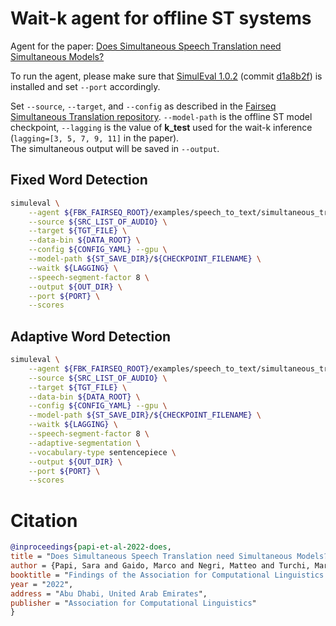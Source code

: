 # Wait-k agent for offline ST systems

Agent for the paper: [Does Simultaneous Speech Translation need Simultaneous Models?](https://arxiv.org/abs/2204.03783)

To run the agent, please make sure that [SimulEval 1.0.2](https://github.com/facebookresearch/SimulEval) (commit [d1a8b2f](https://github.com/facebookresearch/SimulEval/commit/d1a8b2f0b13fe5204f3dcb4935cae9c73dbfc285)) is installed and set `--port` accordingly. 

Set `--source`, `--target`, and `--config` as described in the [Fairseq Simultaneous Translation repository](https://github.com/facebookresearch/fairseq/blob/main/examples/speech_to_text/docs/simulst_mustc_example.md#inference--evaluation).
`--model-path` is the offline ST model checkpoint, 
`--lagging` is the value of **k_test** used for the wait-k inference (`lagging=[3, 5, 7, 9, 11]` in the paper).  
The simultaneous output will be saved in `--output`.

## Fixed Word Detection
```bash
simuleval \
    --agent ${FBK_FAIRSEQ_ROOT}/examples/speech_to_text/simultaneous_translation/agents/v1_0/simul_offline_waitk.py \
    --source ${SRC_LIST_OF_AUDIO} \
    --target ${TGT_FILE} \
    --data-bin ${DATA_ROOT} \
    --config ${CONFIG_YAML} --gpu \
    --model-path ${ST_SAVE_DIR}/${CHECKPOINT_FILENAME} \
    --waitk ${LAGGING} \
    --speech-segment-factor 8 \
    --output ${OUT_DIR} \
    --port ${PORT} \
    --scores
```

## Adaptive Word Detection
```bash
simuleval \
    --agent ${FBK_FAIRSEQ_ROOT}/examples/speech_to_text/simultaneous_translation/agents/v1_0/simul_offline_waitk.py \
    --source ${SRC_LIST_OF_AUDIO} \
    --target ${TGT_FILE} \
    --data-bin ${DATA_ROOT} \
    --config ${CONFIG_YAML} --gpu \
    --model-path ${ST_SAVE_DIR}/${CHECKPOINT_FILENAME} \
    --waitk ${LAGGING} \
    --speech-segment-factor 8 \
    --adaptive-segmentation \
    --vocabulary-type sentencepiece \
    --output ${OUT_DIR} \
    --port ${PORT} \
    --scores
```

# Citation 
```bibtex
@inproceedings{papi-et-al-2022-does,
title = "Does Simultaneous Speech Translation need Simultaneous Models?",
author = {Papi, Sara and Gaido, Marco and Negri, Matteo and Turchi, Marco},
booktitle = "Findings of the Association for Computational Linguistics: EMNLP 2022",
year = "2022",
address = "Abu Dhabi, United Arab Emirates",
publisher = "Association for Computational Linguistics"
}
```
